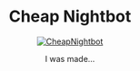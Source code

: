 <h1 align="center">Cheap Nightbot</h1>

<p align="center"> <a href="#"><img src="https://github-stats-alpha.vercel.app/api?username=cheapnightbot" alt="CheapNightbot" /></a> </p>

<p align="center"> I was made... </a>
